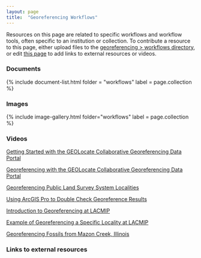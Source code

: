 ```yaml
---
layout: page
title:  "Georeferencing Workflows"
---
```


Resources on this page are related to specific workflows and workflow tools, often specific to an institution or collection. To contribute a resource to this page, either upload files to the [georeferencing > workflows directory](), or edit [this page]() to add links to external resources or videos.

### Documents

{% include document-list.html folder = "workflows" label = page.collection %}

### Images

{% include image-gallery.html folder="workflows" label = page.collection %}

### Videos

[Getting Started with the GEOLocate Collaborative Georeferencing Data Portal](https://vimeo.com/408990525)

[Georeferencing with the GEOLocate Collaborative Georeferencing Data Portal](https://vimeo.com/408991069)

[Georeferencing Public Land Survey System Localities](https://vimeo.com/408988862)

[Using ArcGIS Pro to Double Check Georeference Results](https://vimeo.com/408986914)

[Introduction to Georeferencing at LACMIP](https://vimeo.com/409784937)

[Example of Georeferencing a Specific Locality at LACMIP](https://vimeo.com/409780588)

[Georeferencing Fossils from Mazon Creek, Illinois](https://vimeo.com/409003066)

### Links to external resources
